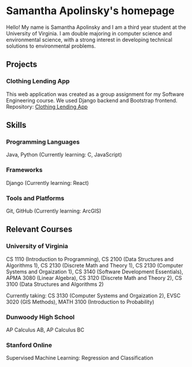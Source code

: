 # Samantha Apolinsky's homepage
Hello! My name is Samantha Apolinsky and I am a third year student at the University of Virginia. I am double majoring in computer science and environmental science, with a strong interest in developing technical solutions to environmental problems. 

## Projects
### Clothing Lending App
This web application was created as a group assignment for my Software Engineering course. We used Django backend and Bootstrap frontend. 
Repository: [Clothing Lending App](https://github.com/samapolinsky/clothing-lending)

## Skills
### Programming Languages
Java, Python
(Currently learning: C, JavaScript)
### Frameworks
Django
(Currently learning: React)
### Tools and Platforms
Git, GitHub
(Currently learning: ArcGIS)

## Relevant Courses
### University of Virginia
CS 1110 (Introduction to Programming), CS 2100 (Data Structures and Algorithms 1), CS 2130 (Discrete Math and Theory 1), CS 2130 (Computer Systems and Orgaization 1), CS 3140 (Software Development Essentials), APMA 3080 (Linear Algebra), CS 3120 (Discrete Math and Theory 2), CS 3100 (Data Structures and Algorithms 2)

Currently taking: CS 3130 (Computer Systems and Orgaization 2), EVSC 3020 (GIS Methods), MATH 3100 (Introduction to Probability)
### Dunwoody High School
AP Calculus AB, AP Calculus BC
### Stanford Online
Supervised Machine Learning: Regression and Classification
